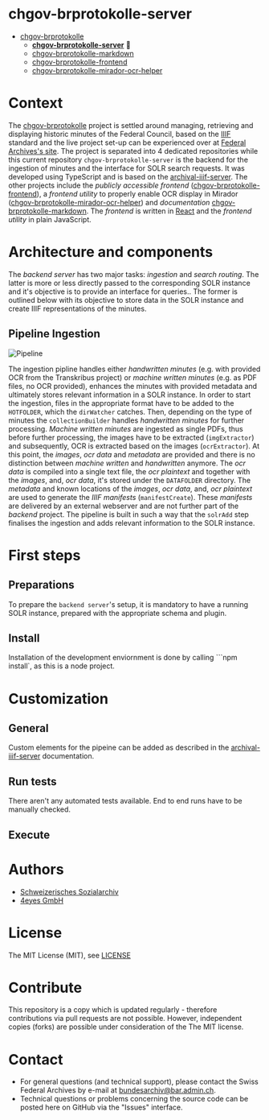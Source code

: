 # chgov-brprotokolle-server

- [chgov-brprotokolle](https://github.com/SwissFederalArchives/chgov-brprotokolle)
  - **[chgov-brprotokolle-server](https://github.com/SwissFederalArchives/chgov-brprotokolle-server)** :triangular_flag_on_post:
  - [chgov-brprotokolle-markdown](https://github.com/SwissFederalArchives/chgov-brprotokolle-markdown)
  - [chgov-brprotokolle-frontend](https://github.com/SwissFederalArchives/chgov-brprotokolle-frontend)
  - [chgov-brprotokolle-mirador-ocr-helper](https://github.com/SwissFederalArchives/chgov-brprotokolle-mirador-ocr-helper)

# Context

The [chgov-brprotokolle](https://github.com/SwissFederalArchives/chgov-brprotokolle) project is settled around managing, retrieving and displaying historic minutes of the Federal Council, based on the [IIIF](https://iiif.io/) standard and the live project set-up can be experienced over at [Federal Archives's site](https://www.chgov.bar.admin.ch/search). The project is separated into 4 dedicated repositories while this current repository `chgov-brprotokolle-server` is the backend for the ingestion of minutes and the interface for SOLR search requests. It was developed using TypeScript and is based on the [archival-iiif-server](https://github.com/archival-IIIF/server). The other projects include the _publicly accessible frontend_ ([chgov-brprotokolle-frontend](https://github.com/SwissFederalArchives/chgov-brprotokolle-frontend)), a _frontend utility_ to properly enable OCR display in Mirador ([chgov-brprotokolle-mirador-ocr-helper](https://github.com/SwissFederalArchives/chgov-brprotokolle-mirador-ocr-helper)) and _documentation_ [chgov-brprotokolle-markdown](https://github.com/SwissFederalArchives/chgov-brprotokolle-markdown). The _frontend_ is written in [React](https://reactjs.org/) and the _frontend utility_ in plain JavaScript.

# Architecture and components

The _backend server_ has two major tasks: _ingestion_ and _search routing_. The latter is more or less directly passed to the corresponding SOLR instance and it's objective is to provide an interface for queries.. The former is outlined below with its objective to store data in the SOLR instance and create IIIF representations of the minutes.

## Pipeline Ingestion

![Pipeline](docs/images/brprotokolle-server-pipeline.png)

The ingestion pipline handles either _handwritten minutes_ (e.g. with provided OCR from the Transkribus project) or _machine written minutes_ (e.g. as PDF files, no OCR provided), enhances the minutes with provided metadata and ultimately stores relevant information in a SOLR instance.
In order to start the ingestion, files in the appropriate format have to be added to the `HOTFOLDER`, which the `dirWatcher` catches. Then, depending on the type of minutes the `collectionBuilder` handles _handwritten minutes_ for further processing. _Machine written minutes_ are ingested as single PDFs, thus before further processing, the images have to be extracted (`imgExtractor`) and subsequently, OCR is extracted based on the images (`ocrExtractor`).
At this point, the _images_, _ocr data_ and _metadata_ are provided and there is no distinction between _machine written_ and _handwritten_ anymore.
The _ocr data_ is compiled into a single text file, the _ocr plaintext_ and together with the _images_, and, _ocr data_, it's stored under the `DATAFOLDER` directory.
The _metadata_ and known locations of the _images_, _ocr data_, and, _ocr plaintext_ are used to generate the _IIIF manifests_ (`manifestCreate`).
These _manifests_ are delivered by an external webserver and are not further part of the _backend_ project.
The pipeline is built in such a way that the `solrAdd` step finalises the ingestion and adds relevant information to the SOLR instance.

# First steps

## Preparations

To prepare the `backend server`'s setup, it is mandatory to have a running SOLR instance, prepared with the appropriate schema and plugin.

## Install

Installation of the development enviornment is done by calling ```npm install`, as this is a node project.

# Customization

## General

Custom elements for the pipeine can be added as described in the [archival-iiif-server](https://github.com/archival-IIIF/server) documentation.

## Run tests

There aren't any automated tests available. End to end runs have to be manually checked.

## Execute

# Authors

- [Schweizerisches Sozialarchiv](https://www.sozialarchiv.ch/)
- [4eyes GmbH](https://www.4eyes.ch/)

# License

The MIT License (MIT), see [LICENSE](LICENSE)

# Contribute

This repository is a copy which is updated regularly - therefore contributions via pull requests are not possible. However, independent copies (forks) are possible under consideration of the The MIT license.

# Contact

- For general questions (and technical support), please contact the Swiss Federal Archives by e-mail at bundesarchiv@bar.admin.ch.
- Technical questions or problems concerning the source code can be posted here on GitHub via the "Issues" interface.
